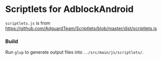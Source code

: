 # Scriptlets for AdblockAndroid

`scriptlets.js` is from https://github.com/AdguardTeam/Scriptlets/blob/master/dist/scriptlets.js


### Build

Run `glup` to generate output files into `../src/main/js/scriptlets/`.
